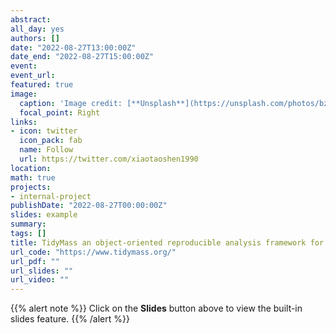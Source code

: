 ```yaml
---
abstract: 
all_day: yes
authors: []
date: "2022-08-27T13:00:00Z"
date_end: "2022-08-27T15:00:00Z"
event: 
event_url: 
featured: true
image:
  caption: 'Image credit: [**Unsplash**](https://unsplash.com/photos/bzdhc5b3Bxs)'
  focal_point: Right
links:
- icon: twitter
  icon_pack: fab
  name: Follow
  url: https://twitter.com/xiaotaoshen1990
location: 
math: true
projects:
- internal-project
publishDate: "2022-08-27T00:00:00Z"
slides: example
summary: 
tags: []
title: TidyMass an object-oriented reproducible analysis framework for LC–MS data profiling
url_code: "https://www.tidymass.org/"
url_pdf: ""
url_slides: ""
url_video: ""
---
```


{{% alert note %}}
Click on the **Slides** button above to view the built-in slides feature.
{{% /alert %}}


